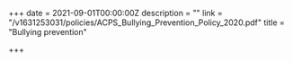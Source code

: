 +++
date = 2021-09-01T00:00:00Z
description = ""
link = "/v1631253031/policies/ACPS_Bullying_Prevention_Policy_2020.pdf"
title = "Bullying prevention"

+++

